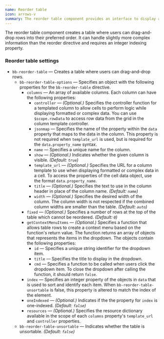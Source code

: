 ```yaml
---
name: Reorder table
icon: arrows-v
summary: The reorder table component provides an interface to display a table of information where users can drag-and-drop rows into their preferred order.
---
```


The reorder table component creates a table where users can drag-and-drop rows into their preferred order. It can handle slightly more complex information
than the reorder directive and requires an integer indexing property.

### Reorder table settings ###
- `bb-reorder-table` &mdash; Creates a table where users can drag-and-drop rows.
    - `bb-reorder-table-options` &mdash; Specifies an object with the following properties for the `bb-reorder-table` directive.
        - `columns` &mdash; An array of available columns. Each column can have the following properties:
            - `controller` &mdash; *(Optional.)* Specifies the controller function for a templated column to allow cells to perform logic while displaying formatted or complex data. You can use `$scope.rowData` to access row data from the grid in the column template controller.
            - `jsonmap` &mdash; Specifies the name of the property within the `data` property that maps to the data in the column. This property is not required when `template_url` is used, but is required for the `data.property_name` syntax.
            - `name` &mdash; Specifies a unique name for the column.
            - `show` &mdash; *(Optional.)* Indicates whether the given column is visible. *(Default: `true`)*
            - `template_url` &mdash; *(Optional.)* Specifies the URL for a column template to use when displaying formatted or complex data in a cell. To access the properties of the cell data object, use the format `data.property_name`. 
            - `title` &mdash; *(Optional.)* Specifies the text to use in the column header in place of the column name. *(Default: `name`)*
            - `width` &mdash; *(Optional.)* Specifies the desired width of the column. The column width is not respected if the combined column widths are smaller than the table. *(Default: `auto`)*
        - `fixed` &mdash; *(Optional.)* Specifies a number of rows at the top of the table which cannot be reordered. *(Default: `0`)*
        - `getContextMenuItems` &mdash; *(Optional.)* Specifies a function that allows table rows to create a context menu based on the function's return value. The function returns an array of objects that represents the items in the dropdown. The objects contain the following properties:
            - `id` &mdash; Specifies a unique string identifier for the dropdown item.
            - `title` &mdash; Specifies the title to display in the dropdown.
            - `cmd` &mdash; Specifies a function to be called when users click the dropdown item. To close the dropdown after calling the function, it should return `false`.
        - `index` &mdash; Specifies an integer property of the objects in `data` that is used to sort and identify each item. When `bb-reorder-table-unsortable` is false, this property is altered to match the index of the element.
        - `oneIndexed` &mdash; *(Optional.)* Indicates if the the property for `index` is one-indexed. *(Default: `false`)*
        - `resources` &mdash; *(Optional.)* Specifies the resource dictionary available in the scope of each `columns` property's `template_url` and `controller` properties.
    - `bb-reorder-table-unsortable` &mdash; Indicates whether the table is unsortable. *(Default: `false`)*
